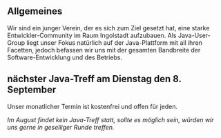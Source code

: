 ## Allgemeines

Wir sind ein junger Verein, der es sich zum Ziel gesetzt hat, eine starke Entwickler-Community im Raum Ingolstadt aufzubauen.
Als Java-User-Group liegt unser Fokus natürlich auf der Java-Plattform mit all ihren Facetten, jedoch befassen wir uns mit der gesamten Bandbreite der Software-Entwicklung und des Betriebs.

## nächster Java-Treff am Dienstag den 8. September

Unser monatlicher Termin ist kostenfrei und offen für jeden.

_Im August findet kein Java-Treff statt, sollte es möglich sein, würden wir uns gerne in geselliger Runde treffen._